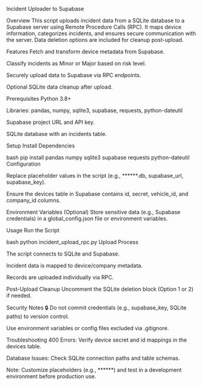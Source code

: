 Incident Uploader to Supabase

Overview
This script uploads incident data from a SQLite database to a Supabase server using Remote Procedure Calls (RPC). It maps device information, categorizes incidents, and ensures secure communication with the server. Data deletion options are included for cleanup post-upload.

Features
Fetch and transform device metadata from Supabase.

Classify incidents as Minor or Major based on risk level.

Securely upload data to Supabase via RPC endpoints.

Optional SQLite data cleanup after upload.

Prerequisites
Python 3.8+

Libraries: pandas, numpy, sqlite3, supabase, requests, python-dateutil

Supabase project URL and API key.

SQLite database with an incidents table.

Setup
Install Dependencies

bash
pip install pandas numpy sqlite3 supabase requests python-dateutil
Configuration

Replace placeholder values in the script (e.g., ******.db, supabase_url, supabase_key).

Ensure the devices table in Supabase contains id, secret, vehicle_id, and company_id columns.

Environment Variables (Optional)
Store sensitive data (e.g., Supabase credentials) in a global_config.json file or environment variables.

Usage
Run the Script

bash
python incident_upload_rpc.py
Upload Process

The script connects to SQLite and Supabase.

Incident data is mapped to device/company metadata.

Records are uploaded individually via RPC.

Post-Upload Cleanup
Uncomment the SQLite deletion block (Option 1 or 2) if needed.

Security Notes
🔒 Do not commit credentials (e.g., supabase_key, SQLite paths) to version control.

Use environment variables or config files excluded via .gitignore.

Troubleshooting
400 Errors: Verify device secret and id mappings in the devices table.

Database Issues: Check SQLite connection paths and table schemas.

Note: Customize placeholders (e.g., ******) and test in a development environment before production use.
